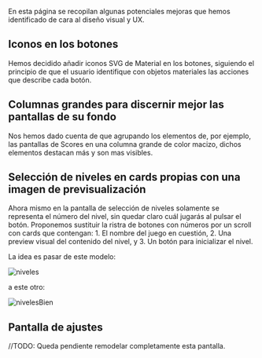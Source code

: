 En esta página se recopilan algunas potenciales mejoras que hemos identificado de cara al diseño visual y UX.

## Iconos en los botones
Hemos decidido añadir iconos SVG de Material en los botones, siguiendo el principio de que el usuario identifique con objetos materiales las acciones que describe cada botón.

## Columnas grandes para discernir mejor las pantallas de su fondo
Nos hemos dado cuenta de que agrupando los elementos de, por ejemplo, las pantallas de Scores en una columna grande de color macizo, dichos elementos destacan más y son mas visibles.

## Selección de niveles en cards propias con una imagen de previsualización
Ahora mismo en la pantalla de selección de niveles solamente se representa el número del nivel, sin quedar claro cuál jugarás al pulsar el botón. Proponemos sustituir la ristra de botones con números por un scroll con cards que contengan: 1. El nombre del juego en cuestión, 2. Una preview visual del contenido del nivel, y 3. Un botón para inicializar el nivel.

La idea es pasar de este modelo: 

![niveles](https://github.com/Diego-a-lopez/ScapeTheAds/assets/71868889/2cc0a276-050d-4797-949e-00db32f85009)

a este otro:

![nivelesBien](https://github.com/Diego-a-lopez/ScapeTheAds/assets/71868889/b536afab-96cb-4267-9a99-6cfc21c1792e)



## Pantalla de ajustes
//TODO:
Queda pendiente remodelar completamente esta pantalla.